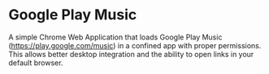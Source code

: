 # Google Play Music
A simple Chrome Web Application that loads Google Play Music (https://play.google.com/music)
in a confined app with proper permissions. This allows better desktop integration
and the ability to open links in your default browser.


